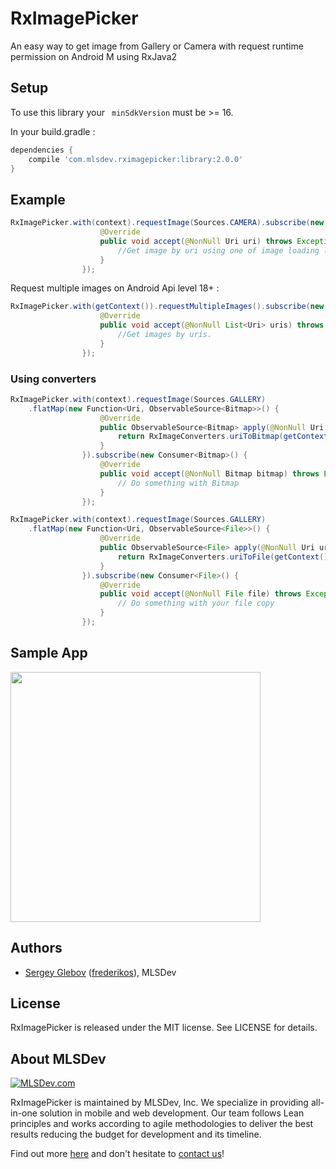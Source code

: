 # RxImagePicker

An easy way to get image from Gallery or Camera with request runtime permission on Android M using RxJava2

## Setup

To use this library your ` minSdkVersion` must be >= 16.

In your build.gradle :

```gradle
dependencies {
    compile 'com.mlsdev.rximagepicker:library:2.0.0'    
}
```

## Example

```java
RxImagePicker.with(context).requestImage(Sources.CAMERA).subscribe(new Consumer<Uri>() {
                    @Override
                    public void accept(@NonNull Uri uri) throws Exception {
                        //Get image by uri using one of image loading libraries. I use Glide in sample app.
                    }
                });
```

Request multiple images on Android Api level 18+ :

```java
RxImagePicker.with(getContext()).requestMultipleImages().subscribe(new Consumer<List<Uri>>() {
                    @Override
                    public void accept(@NonNull List<Uri> uris) throws Exception {
                        //Get images by uris.
                    }
                });
```

### Using converters

```java
RxImagePicker.with(context).requestImage(Sources.GALLERY)
    .flatMap(new Function<Uri, ObservableSource<Bitmap>>() {
                    @Override
                    public ObservableSource<Bitmap> apply(@NonNull Uri uri) throws Exception {
                        return RxImageConverters.uriToBitmap(getContext(), uri);
                    }
                }).subscribe(new Consumer<Bitmap>() {
                    @Override
                    public void accept(@NonNull Bitmap bitmap) throws Exception {
                        // Do something with Bitmap
                    }
                });
```

```java
RxImagePicker.with(context).requestImage(Sources.GALLERY)
    .flatMap(new Function<Uri, ObservableSource<File>>() {
                    @Override
                    public ObservableSource<File> apply(@NonNull Uri uri) throws Exception {
                        return RxImageConverters.uriToFile(getContext(), uri, new File("YOUR FILE"));
                    }
                }).subscribe(new Consumer<File>() {
                    @Override
                    public void accept(@NonNull File file) throws Exception {
                        // Do something with your file copy
                    }
                });
```

## Sample App

<img src="https://cloud.githubusercontent.com/assets/1778155/11761109/cb70a420-a0bd-11e5-8cf1-e2b172745eab.png" width="400">

## Authors
* [Sergey Glebov](mailto:glebov@mlsdev.com) ([frederikos][github-frederikos]), MLSDev 

## License
RxImagePicker is released under the MIT license. See LICENSE for details.

## About MLSDev

[<img src="https://cloud.githubusercontent.com/assets/1778155/11761239/ccfddf60-a0c2-11e5-8f2a-8573029ab09d.png" alt="MLSDev.com">][mlsdev]

RxImagePicker is maintained by MLSDev, Inc. We specialize in providing all-in-one solution in mobile and web development. Our team follows Lean principles and works according to agile methodologies to deliver the best results reducing the budget for development and its timeline. 

Find out more [here][mlsdev] and don't hesitate to [contact us][contact]!

[mlsdev]: http://mlsdev.com
[contact]: http://mlsdev.com/contact_us
[github-frederikos]: https://github.com/frederikos

